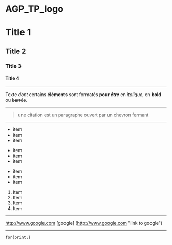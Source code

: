 # AGP_TP_logo

Title 1
==
Title 2
-
### Title 3 #
####  Title 4

---

Texte _dont_ certains __éléments__ sont formatés **pour _être_** en *italique*, en **bold** ou ~~barrés~~.

---

> une citation est un paragraphe ouvert par un chevron fermant

---

* item
* item
* item

+ item
+ item
+ item

- item
- item
- item

1. Item
1234. Item
3. Item
4. Item

---

<http://www.google.com>
[google] (http://www.google.com "link to google")

---

<!-- texte en commentaire -->
``for{print;}``
